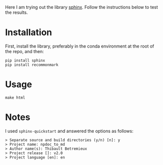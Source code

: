 Here I am trying out the library [sphinx](https://www.sphinx-doc.org/). Follow the instructions below to test the results.


# Installation

First, install the library, preferably in the conda environment at the root of the repo, and then:

```
pip install sphinx
pip install recommonmark
```

# Usage

```
make html
```

# Notes

I used `sphinx-quickstart` and answered the options as follows:

```
> Separate source and build directories (y/n) [n]: y
> Project name: npdoc_to_md
> Author name(s): Thibault Betremieux
> Project release []: v2.0
> Project language [en]: en
```